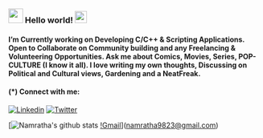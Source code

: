 ### <img src="https://github.com/TheDudeThatCode/TheDudeThatCode/blob/master/Assets/Hi.gif" width="29px"> Hello world!&nbsp;<img src="https://github.com/TheDudeThatCode/TheDudeThatCode/blob/master/Assets/Earth.gif" width="24px">


 #### I’m Currently working on Developing C/C++ & Scripting Applications. Open to Collaborate on Community building and any Freelancing  & Volunteering Opportunities. Ask me about Comics, Movies, Series, POP-CULTURE (I know it all). I love writing my own thoughts, Discussing on Political and Cultural views, Gardening and a NeatFreak. 
 
 #### (*) Connect with me: 
 
[![Linkedin](https://github.com/TheDudeThatCode/TheDudeThatCode/blob/master/Assets/Linkedin.svg)](https://www.linkedin.com/in/namratha-l-bemane-a868b7162/)
[![Twitter](https://github.com/TheDudeThatCode/TheDudeThatCode/blob/master/Assets/Twitter.svg)](https://twitter.com/namratha_lb)
 
[![Namratha's github stats](https://github-readme-stats.vercel.app/api?username=Namrathalb&show_icons=true&theme=radical)
 [!Gmail](https://github.com/TheDudeThatCode/TheDudeThatCode/blob/master/Assets/Gmail.svg)](namratha9823@gmail.com)
<!--![Octocat](octocat-small.png)

<!--
**Namrathalb/Namrathalb** is a ✨ _special_ ✨ repository because its `README.md` (this file) appears on your GitHub profile.


<!--Here are some ideas to get you started:-->
